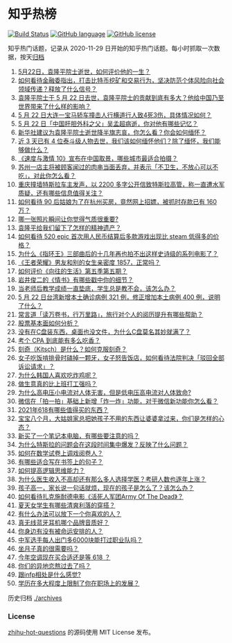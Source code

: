 # 知乎热榜
[![Build Status](https://github.com/ToWeLong/zhihu-hot-questions/workflows/CI/badge.svg)](https://github.com/ToWeLong/zhihu-hot-questions/actions)
[![GitHub language](https://img.shields.io/badge/language-golang-orange.svg)](https://golang.org/)
[![GitHub license](https://img.shields.io/github/license/ToWeLong/zhihu-hot-questions)](https://github.com/ToWeLong/zhihu-hot-questions/blob/main/LICENSE)

知乎热门话题，记录从 2020-11-29 日开始的知乎热门话题。每小时抓取一次数据，按天[归档](./archives)

<!-- BEGIN -->

1. [5月22日，袁隆平院士逝世，如何评价他的一生？](https://www.zhihu.com/question/460808291)
1. [如何看待金融委指出，打击比特币挖矿和交易行为，坚决防范个体风险向社会领域传递？释放了什么信号？](https://www.zhihu.com/question/460721703)
1. [袁隆平院士于 5 月 22 日去世，袁隆平院士的贡献到底有多大？他给中国乃至世界带来了什么样的影响？](https://www.zhihu.com/question/460812976)
1. [5 月 22 日大连一宝马轿车撞击人行横道行人致4死3伤，具体情况如何？](https://www.zhihu.com/question/460803059)
1. [5 月 22 日「中国肝胆外科之父」吴孟超病逝，你对他有哪些记忆？](https://www.zhihu.com/question/460817685)
1. [新华社建议为袁隆平院士逝世降半旗志哀，你怎么看？你会如何缅怀？](https://www.zhihu.com/question/460853429)
1. [近 3 天已有 4 位泰斗级人物去世，我们该如何缅怀他们？除了缅怀，我们能够做什么？](https://www.zhihu.com/question/460833743)
1. [《速度与激情 10》宣布在中国取景，哪些城市最适合拍摄？](https://www.zhihu.com/question/459923679)
1. [苏州一店主将被顾客闻过的肉串当面丢弃，并表示「不卫生，不放心可以不吃」，对此你怎么看？](https://www.zhihu.com/question/460604746)
1. [重庆撞墙特斯拉车主发声，以 2200 多字公开信致特斯拉高管，称一直遭水军质疑，还有哪些信息值得关注？](https://www.zhihu.com/question/460684619)
1. [如何看待 90 后姑娘为了在杭州买房，竟然网上招嫖，被抓时存款已有 160 万？](https://www.zhihu.com/question/460671555)
1. [哪一张照片瞬间让你觉得气质很重要?](https://www.zhihu.com/question/297341335)
1. [袁隆平给我们留下了怎样的精神遗产？](https://www.zhihu.com/question/460831392)
1. [如何看待 520 epic 首次用人民币结算后多款游戏出现比 steam 低得多的价格？](https://www.zhihu.com/question/460584796)
1. [为什么《指环王》三部曲后的十几年再也拍不出这样史诗级的系列电影了？](https://www.zhihu.com/question/381939834)
1. [《王者荣耀》男友和别的女生亲密度 1857，正常吗？](https://www.zhihu.com/question/460112550)
1. [如何评价《向往的生活》第五季第五期？](https://www.zhihu.com/question/460535700)
1. [岩井俊二的《情书》有哪些戳中你的细节？](https://www.zhihu.com/question/364130565)
1. [当老师后教学成绩一直垫底，学生总是教不会，该怎么办？](https://www.zhihu.com/question/454011860)
1. [5 月 22 日台湾新增本土确诊病例 321 例，修正增加本土病例 400 例，说明了什么？](https://www.zhihu.com/question/460819141)
1. [常言道「读万卷书，行万里路」，旅行对个人的阅历提升有哪些帮助？](https://www.zhihu.com/question/460488793)
1. [股票基本面如何分析？](https://www.zhihu.com/question/23192771)
1. [没有在C盘装东西，桌面也没文件，为什么C盘莫名其妙就满了？](https://www.zhihu.com/question/456677257)
1. [考个 CPA 到底能有多么吃香？](https://www.zhihu.com/question/335343858)
1. [刻奇（Kitsch）是什么？如何克服刻奇？](https://www.zhihu.com/question/27039705)
1. [女子吃饭啃排骨时磕掉一颗牙，女子怒告饭店，如何看待法院判决「驳回全部诉讼请求」？](https://www.zhihu.com/question/460584839)
1. [为什么韩国人喜欢吃炸鸡呢？](https://www.zhihu.com/question/22146758)
1. [做生意真的比上班打工强吗？](https://www.zhihu.com/question/327874416)
1. [为什么高电压小电流对人体无害，但是低电压高电流对人体致命?](https://www.zhihu.com/question/388159656)
1. [微信在「拍一拍」基础上新增「炸一炸」功能，对于微信新功能你怎么看？](https://www.zhihu.com/question/460330878)
1. [2021年618有哪些值得买的东西？](https://www.zhihu.com/question/456666788)
1. [宝宝八个月，大姑姐家总把她孩子不用的东西让婆婆拿过来，你们是怎样的心态？](https://www.zhihu.com/question/460493652)
1. [新买了一个笔记本电脑，有哪些要注意的吗？](https://www.zhihu.com/question/448396633)
1. [为什么特斯拉的问题会在这段时间集中爆发？反映了什么问题？](https://www.zhihu.com/question/460594922)
1. [如何在数学试卷上调戏阅卷人？](https://www.zhihu.com/question/37124942)
1. [有哪些适合写在书签上的句子？](https://www.zhihu.com/question/354166347)
1. [如何提高逻辑思维能力？](https://www.zhihu.com/question/19599216)
1. [为什么医生收入不高却还有那么多人选择学医？考研人数也逐年上涨？](https://www.zhihu.com/question/459240182)
1. [孩子高一，家长说一句话就烦，现在的孩子是怎么了？该怎么办？](https://www.zhihu.com/question/446145871)
1. [如何看待扎克施耐德电影《活死人军团Army Of The Dead》？](https://www.zhihu.com/question/460696355)
1. [夏天女学生有哪些清爽利落的穿搭？](https://www.zhihu.com/question/395417374)
1. [有什么办法可以放下一个你喜欢的人？](https://www.zhihu.com/question/423049471)
1. [真无线蓝牙耳机哪个品牌音质好？](https://www.zhihu.com/question/448219382)
1. [你身边有没有被命运安排的人？](https://www.zhihu.com/question/288026861)
1. [中军选手每人出门多6000块能打过职业队吗？](https://www.zhihu.com/question/459668976)
1. [坐月子真的很需要吗？](https://www.zhihu.com/question/430742837)
1. [今年空调现在买合适还是等 618 ？](https://www.zhihu.com/question/457239251)
1. [你们的异地恋熬过去了吗？](https://www.zhihu.com/question/460329836)
1. [跟infp相处是什么感觉?](https://www.zhihu.com/question/333771420)
1. [学历在多大程度上限制了你在职场上的发展？](https://www.zhihu.com/question/460617091)

<!-- END -->

历史归档 [./archives](./archives)


### License
[zhihu-hot-questions](https://github.com/towelong/zhihu-hot-questions) 的源码使用 MIT License 发布。